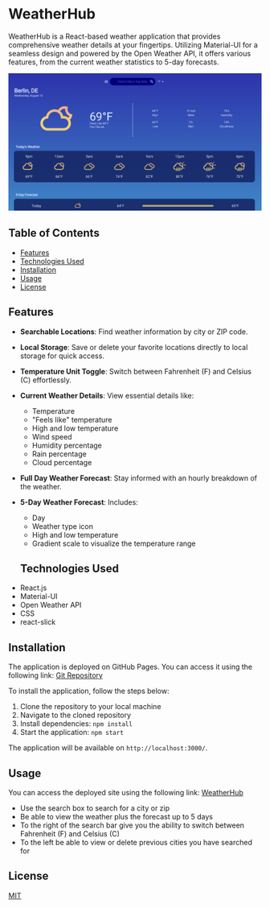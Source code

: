# WeatherHub

WeatherHub is a React-based weather application that provides comprehensive weather details at your fingertips. Utilizing Material-UI for a seamless design and powered by the Open Weather API, it offers various features, from the current weather statistics to 5-day forecasts.

![Portfolio Preview](./src/assets/icons/Screenshot.png)

## Table of Contents
- [Features](#features)
- [Technologies Used](#technologies-used)
- [Installation](#installation)
- [Usage](#usage)
- [License](#license)

## Features 
- **Searchable Locations**: Find weather information by city or ZIP code.
- **Local Storage**: Save or delete your favorite locations directly to local storage for quick access.
- **Temperature Unit Toggle**: Switch between Fahrenheit (F) and Celsius (C) effortlessly.
- **Current Weather Details**: View essential details like:
  - Temperature
  - "Feels like" temperature
  - High and low temperature
  - Wind speed
  - Humidity percentage
  - Rain percentage
  - Cloud percentage
- **Full Day Weather Forecast**: Stay informed with an hourly breakdown of the weather.
- **5-Day Weather Forecast**: Includes:
  - Day
  - Weather type icon
  - High and low temperature
  - Gradient scale to visualize the temperature range

  ## Technologies Used
* React.js
* Material-UI
* Open Weather API
* CSS
* react-slick

## Installation

The application is deployed on GitHub Pages. You can access it using the following link: [Git Repository](https://github.com/TurboTeam335/weather-react)

To install the application, follow the steps below:

1. Clone the repository to your local machine
2. Navigate to the cloned repository
3. Install dependencies: ```npm install```
4. Start the application: ```npm start```

  

The application will be available on `http://localhost:3000/`.

## Usage

You can access the deployed site using the following link: [WeatherHub
]()

- Use the search box to search for a city or zip
- Be able to view the weather plus the forecast up to 5 days
- To the right of the search bar give you the ability to switch between Fahrenheit (F) and Celsius (C)
- To the left be able to view or delete previous cities you have searched for 

## License

[MIT](https://choosealicense.com/licenses/mit/)